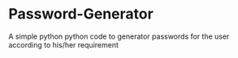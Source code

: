 # Password-Generator
A simple python python code to generator passwords for the user according to his/her requirement

